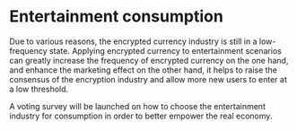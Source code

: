# Entertainment consumption

Due to various reasons, the encrypted currency industry is still in a low-frequency state. Applying encrypted currency to entertainment scenarios can greatly increase the frequency of encrypted currency on the one hand, and enhance the marketing effect on the other hand, it helps to raise the consensus of the encryption industry and allow more new users to enter at a low threshold.

A voting survey will be launched on how to choose the entertainment industry for consumption in order to better empower the real economy.

